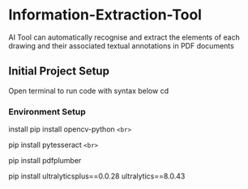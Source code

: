 # Information-Extraction-Tool

AI Tool can automatically recognise and extract the elements of each drawing and their associated textual annotations in PDF documents

## Initial Project Setup

Open terminal to run code with syntax below
cd

### Environment Setup

install
pip install opencv-python `<br>`

pip install pytesseract `<br>`

pip install pdfplumber

pip install ultralyticsplus==0.0.28 ultralytics==8.0.43
